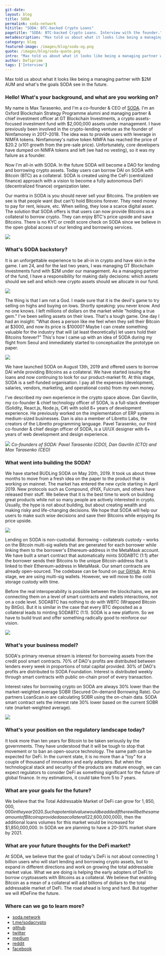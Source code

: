 ```yaml
---
git-date:
layout: blog
title: SODA
permalink: soda-network
h1title: "SODA: BTC-backed Crypto Loans"
pagetitle: "SODA: BTC-backed Crypto Loans. Interview with the founder."
metadescription: "Max told us about what it looks like being a managing partner with $2M AUM and what's the goals SODA see in the future."
category: blog
featured-image: /images/blog/soda-og.png
quote: /images/blog/soda-quote.png
intro: "Max told us about what it looks like being a managing partner with $2M AUM and what's the goals SODA see in the future."
author: Defiprime
tags: ['Interview']
---
```

Max told us about what it looks like being a managing partner with $2M AUM and what's the goals SODA see in the future.

### Hello! What's your background, and what are you working on?

My name is Max Tarasenko, and I'm a co-founder & CEO of [SODA](https://www.soda.network/). I'm an Oxford Blockchain Strategy Programme alumni and managing partner & chief investment officer at GT Blockchain Investments, a crypto assets-focused investment fund with $2,000,000 assets under management. I have previously been involved in the crypto-lending venture as the founder of Nimfamoney in 2017–2018. The idea was to provide users with leverage in NIMFA tokens. Nimfamoney's native token NIMFA has reached the price of $20.2 (x101 growth from the pre-sale price). Unfortunately, core developers have dumped on NIMFA tokens and left (we had no vesting), so it was my failure as a founder.

Now I'm all-in with SODA. In the future SODA will become a DAO for lending and borrowing crypto assets. Today users can borrow DAI on SODA with Bitcoin (BTC) as a collateral. SODA is created using the CeFi (centralized finance) approach with a vision to become a fully autonomous DeFi (decentralized finance) organization later.

Our mantra in SODA is you should never sell your Bitcoins. The problem we see is that people want (but can't) hold Bitcoins forever. They need money to pay for rent, leisure, etc. When selling, they lose a scarce digital asset. The solution that SODA offers is that users can now provide Bitcoins as a collateral to borrow crypto. They can enjoy BTC's price upside and save Bitcoins. There is no KYC or credit score check on SODA since we believe in the open global access of our lending and borrowing services.

![](/images/blog/soda/image10.png)

### What's SODA backstory?

It is an unforgettable experience to be all-in in crypto and have skin in the game. I am 24, and for the last two years, I was managing GT Blockchain Investments fund with $2M under our management. As a managing partner of the fund, I have a responsibility for making daily decisions: which assets should we sell and which new crypto assets should we allocate in our fund.

![](/images/blog/soda/image4.png)

The thing is that I am not a God. I made sure that it is the devil's game to try selling on highs and buying on lows. Shortly speaking: you never know. And no one knows. I left millions of dollars on the market while "holding a true gem." I've been selling assets on their lows. That's a tough game. One day I had an insight: "What does a person like me feel when they sell their Bitcoin at $3000, and now its price is $10000? Maybe I can create something valuable for the industry that will (at least theoretically) let users hold their Bitcoins forever?" This's how I came up with an idea of SODA during my flight from Seoul and immediately started to conceptualize the prototype on paper.

![](/images/blog/soda/soda.png)

We have launched SODA on August 13th, 2019 and offered users to borrow DAI while providing Bitcoins as a collateral. We have started issuing the loans and now continuing to look for our product-market fit. At this stage, SODA is a self-funded organisation. I pay all the expenses (development, salaries, vendors, marketing, and operational costs) from my own money.

I've described my own experience in the crypto space above. Dan Gavrilin, my co-founder & chief technology officer of SODA, is a full-stack developer (Solidity, React.js, Node.js, C#) with solid 8+ years of development experience. He previously worked on the implementation of ERP systems in medium-sized businesses. Dan is also a member of Libretto Labs, the creators of the Libretto programming language. Pavel Tarasenko, our third co-founder & chief design officer of SODA, is a UI/UX designer with 6+ years of web development and design experience.

![](/images/blog/soda/image3.png)
_Co-founders of SODA: Pavel Tarasenko (CDO), Dan Gavrilin (CTO) and Max Tarasenko (CEO)_

### What went into building the SODA?

We have started BUDLing SODA on May 20th, 2019. It took us about three months to move from a fresh idea on the paper to the product that is working on mainnet. The market has entered the new cycle starting in April 2019. New protocols such as Compound, dYdX, Fulcrum, and others have released their stuff. We believe that it is the best time to work on building great products while not so many people are actively interested in crypto. Usually, the hype is not about building, but about creating wealth and making risky and life-changing decisions. We hope that SODA will help our users to make such wise decisions and save their Bitcoins while enjoying its price upside.

![](/images/blog/soda/image11.png)

Lending on SODA is non-custodial. Borrowing – collaterals custody – works on the Bitcoin multi-sig wallets that are generated for each borrower while linking them to the borrower's Ethereum-address in the MetaMask account. We have built a smart contract that automatically mints SODABTC (1:1) after the borrower sends their Bitcoins to the unique Bitcoin-address that is linked to their Ethereum-address in MetaMask. Our smart contracts are already open-sourced. The codebase can be found on [our GitHub](https://github.com/sodacrypto). At this stage, we are using multi-sig wallets. However, we will move to the cold storage custody with time.

Before the real interoperability is possible between the blockchains, we are connecting them on a level of smart contracts and wallets interactions, not on a code level. SODABTC has nothing to do with WBTC (Wrapped Bitcoin by BitGo). But it is similar in the case that every BTC deposited as a collateral leads to minting SODABTC (1:1). SODA is a new platform. So we have to build trust and offer something radically good to reinforce our vision.

![](/images/blog/soda/image14.png)

### What's your business model?

SODA's primary revenue stream is interest for borrowing assets from the credit pool smart contracts. 70% of DAO's profits are distributed between lenders every week in proportions of total capital provided. 30% of DAO's profits are distributed to SODA Foundation. Interest is distributed weekly through smart contracts with public on-chain proof of every transaction.

Interest rates for borrowing crypto on SODA are always 30% lower than the market-weighted average SOBR (Secured On-demand Borrowing Rate). Our partners LoanScan.io are calculating SOBR using the on-chain data. SODA smart contract sets the interest rate 30% lower based on the current SOBR rate (market-weighted average).

![](/images/blog/soda/image6.png)

### What's your position on the regulatory landscape today?

It took more than ten years for Bitcoin to be taken seriously by the governments. They have understood that it will be tough to stop that movement or to ban an open-source technology. The same path can be expected for DeFi. In the current state, it is no more than a "toy" for a couple of thousand of innovators and early adopters. But when the technological stack and security of the products are mature enough, we can expect regulators to consider DeFi as something significant for the future of global finance. In my estimations, it could take from 5 to 7 years.

### What are your goals for the future?

We believe that the Total Addressable Market of DeFi can grow for $1,850,000,000 in the year 2020. Such a potential value would be added if there will be the same amount of Bitcoins provided as a collateral (2%) as the amount of ETH that is locked in DeFi today. If a collateral amount should be 140% of the loan's dollar equivalent ($2,600,000,000), then the additional loans volumes for this market would be increased for $1,850,000,000. In SODA we are planning to have a 20-30% market share by 2021.


### What are your future thoughts for the DeFi market?

At SODA, we believe that the goal of today's DeFi is not about connecting 1 billion users who will start lending and borrowing crypto assets, but to expand in different directions and work on growing the total addressable market value. What we are doing is helping the early adopters of DeFi to borrow cryptoassets with Bitcoins as a collateral. We believe that enabling Bitcoin as a mean of a collateral will add billions of dollars to the total addressable market of DeFi. The road ahead is long and hard. But together we will #DeFine the future.

### Where can we go to learn more?

- [soda.network](https://www.soda.network/)
- [t.me/sodacrypto](https://t.me/sodacrypto)
- [github](https://github.com/sodacrypto/)
- [twitter](https://twitter.com/sodacrypto)
- [medium](https://medium.com/@sodacrypto)
- [reddit](https://www.reddit.com/r/sodacrypto)
- [facebook](https://www.facebook.com/sodacrypto)
